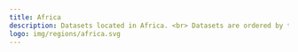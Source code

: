 ```yaml
---
title: Africa
description: Datasets located in Africa. <br> Datasets are ordered by the last modified date.
logo: img/regions/africa.svg
---
```

